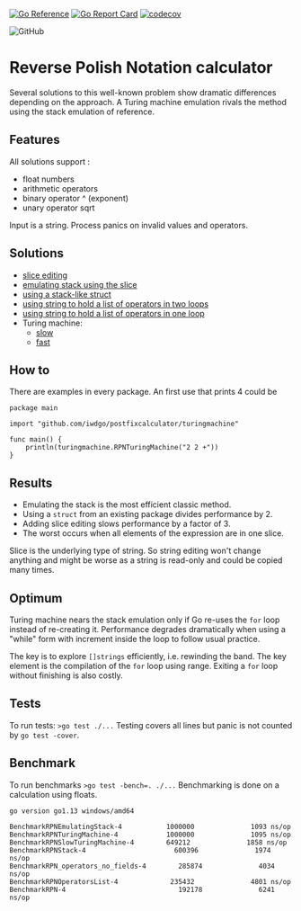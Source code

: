 [![Go Reference](https://pkg.go.dev/badge/github.com/iwdgo/postfixcalculator.svg)](https://pkg.go.dev/iwdgo/postfixcalculator)
[![Go Report Card](https://goreportcard.com/badge/github.com/iwdgo/postfixcalculator)](https://goreportcard.com/report/github.com/iwdgo/postfixcalculator)
[![codecov](https://codecov.io/gh/iwdgo/postfixcalculator/branch/master/graph/badge.svg)](https://codecov.io/gh/iWdGo/postfixcalculator)

![GitHub](https://github.com/iwdgo/postfixcalculator/workflows/GitHub/badge.svg)

# Reverse Polish Notation calculator

Several solutions to this well-known problem show dramatic differences depending on the approach.
A Turing machine emulation rivals the method using the stack emulation of reference.

## Features

All solutions support :
- float numbers
- arithmetic operators
- binary operator ^ (exponent)
- unary operator sqrt

Input is a string. Process panics on invalid values and operators.

## Solutions

- [slice editing](https://pkg.go.dev/github.com/iwdgo/postfixcalculator/stack)
- [emulating stack using the slice](https://pkg.go.dev/github.com/iwdgo/postfixcalculator/emulatingstack)
- [using a stack-like struct](https://pkg.go.dev/github.com/iwdgo/postfixcalculator/emulatingstack)
- [using string to hold a list of operators in two loops](https://pkg.go.dev/github.com/iwdgo/postfixcalculator/operatorslist)
- [using string to hold a list of operators in one loop](https://pkg.go.dev/github.com/iwdgo/postfixcalculator/operatorsnofields)
- Turing machine:
  - [slow](https://pkg.go.dev/github.com/iwdgo/postfixcalculator/slowturingmachine)
  - [fast](https://pkg.go.dev/github.com/iwdgo/postfixcalculator/turingmachine)

## How to

There are examples in every package. An first use that prints 4 could be
```
package main

import "github.com/iwdgo/postfixcalculator/turingmachine"

func main() {
	println(turingmachine.RPNTuringMachine("2 2 +"))
}

```


## Results

- Emulating the stack is the most efficient classic method.
- Using a `struct` from an existing package divides performance by 2.
- Adding slice editing slows performance by a factor of 3.
- The worst occurs when all elements of the expression are in one slice.

Slice is the underlying type of string. So string editing won't change anything and might be
worse as a string is read-only and could be copied many times.

## Optimum

Turing machine nears the stack emulation only if Go re-uses the `for` loop instead of re-creating it.
Performance degrades dramatically when using a "while" form with increment inside the loop to follow usual
practice.

The key is to explore `[]strings` efficiently, i.e. rewinding the band. The key element is 
the compilation of the `for` loop using range. 
Exiting a `for` loop without finishing is also costly.

## Tests

To run tests: `>go test ./...`
Testing covers all lines but panic is not counted by `go test -cover`.

## Benchmark

To run benchmarks `>go test -bench=. ./...`
Benchmarking is done on a calculation using floats.

```
go version go1.13 windows/amd64

BenchmarkRPNEmulatingStack-4           1000000              1093 ns/op
BenchmarkRPNTuringMachine-4            1000000              1095 ns/op
BenchmarkRPNSlowTuringMachine-4        649212              1858 ns/op
BenchmarkRPNStack-4                      600396              1974 ns/op
BenchmarkRPN_operators_no_fields-4        285874              4034 ns/op
BenchmarkRPNOperatorsList-4             235432              4801 ns/op
BenchmarkRPN-4                            192178              6241 ns/op

```

